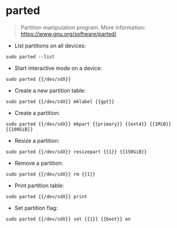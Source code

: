 # parted

> Partition manipulation program.
> More information: <https://www.gnu.org/software/parted/>.

- List partitions on all devices:

`sudo parted --list`

- Start interactive mode on a device:

`sudo parted {{/dev/sdX}}`

- Create a new partition table:

`sudo parted {{/dev/sdX}} mklabel {{gpt}}`

- Create a partition:

`sudo parted {{/dev/sdX}} mkpart {{primary}} {{ext4}} {{1MiB}} {{100GiB}}`

- Resize a partition:

`sudo parted {{/dev/sdX}} resizepart {{1}} {{150GiB}}`

- Remove a partition:

`sudo parted {{/dev/sdX}} rm {{1}}`

- Print partition table:

`sudo parted {{/dev/sdX}} print`

- Set partition flag:

`sudo parted {{/dev/sdX}} set {{1}} {{boot}} on`